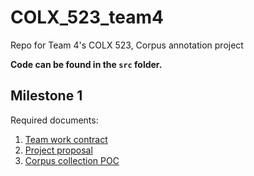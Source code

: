 # COLX_523_team4
Repo for Team 4's COLX 523, Corpus annotation project

**Code can be found in the `src` folder.**

## Milestone 1

Required documents:

1. [Team work contract]()
2. [Project proposal]()
3. [Corpus collection POC]()